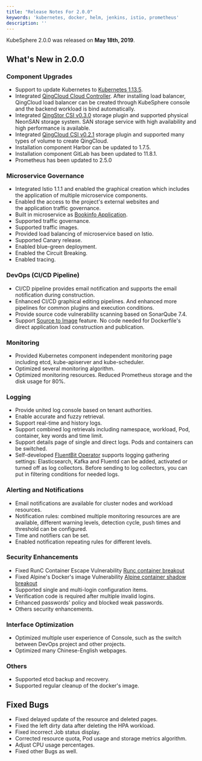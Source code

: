 ```yaml
---
title: "Release Notes For 2.0.0"
keywords: 'kubernetes, docker, helm, jenkins, istio, prometheus'
description: ''
---
```


KubeSphere 2.0.0 was released on **May 18th, 2019**. 

## What's New in 2.0.0

### Component Upgrades

- Support to update Kubernetes to  [Kubernetes 1.13.5](https://github.com/kubernetes/kubernetes/releases/tag/v1.13.5).
- Integrated [QingCloud Cloud Controller](https://github.com/yunify/qingcloud-cloud-controller-manager). After installing  load balancer, QingCloud load balancer can be created through KubeSphere console and the backend workload is bind automatically.  
- Integrated [QingStor CSI v0.3.0](https://github.com/yunify/qingstor-csi/tree/v0.3.0) storage plugin and supported physical NeonSAN storage system.  SAN storage service with high availability and high performance is available. 
- Integrated [QingCloud CSI v0.2.1](https://github.com/yunify/qingcloud-csi/tree/v0.2.1) storage plugin and supported many types of volume to create QingCloud.
- Installation component  Harbor can be updated to 1.7.5.
- Installation component GitLab has been updated to  11.8.1.
- Prometheus has been updated to  2.5.0


### Microservice Governance

- Integrated Istio 1.1.1 and enabled the graphical creation which includes the application of multiple microservice components.
- Enabled the access to the project's external websites and the application traffic governance.
- Built in microservice as [Bookinfo Application](https://istio.io/docs/examples/bookinfo/).
- Supported traffic governance.
- Supported traffic images.
- Provided load balancing of microservice based on Istio.
- Supported Canary release.
- Enabled blue-green deployment.
- Enabled the Circuit Breaking.
- Enabled tracing.


### DevOps (CI/CD Pipeline)

- CI/CD pipeline provides email notification and supports the  email notification during construction. 
- Enhanced CI/CD graphical editing pipelines. And enhanced more pipelines for common plugins and execution conditions.
- Provide source code vulnerability scanning based on SonarQube 7.4.
- Support [Source to Image](https://github.com/kubesphere/s2ioperator) feature. No code needed for Dockerfile's  direct  application load construction and publication.


### Monitoring

- Provided Kubernetes component independent monitoring page including etcd, kube-apiserver and kube-scheduler.
- Optimized several monitoring  algorithm.
- Optimized monitoring resources. Reduced Prometheus storage and the disk usage for 80%.


### Logging

- Provide united log console based on tenant authorities.
- Enable accurate and fuzzy retrieval.
- Support real-time and history logs. 
- Support combined log retrievals including namespace, workload, Pod, container, key words and time limit.  
- Support details page of single and direct logs. Pods and containers can be switched.
- Self-developed [FluentBit Operator](https://github.com/kubesphere/fluentbit-operator) supports logging gathering settings: Elasticsearch, Kafka and Fluentd can be added, activated or turned off as log collectors. Before sending to log collectors, you can put in filtering conditions for needed logs.


### Alerting and Notifications

- Email notifications are available for cluster nodes and workload resources. 
- Notification rules: combined multiple monitoring resources are are available, different warning levels, detection cycle, push times and threshold can be configured.
- Time and notifiers can be set.
- Enabled notification repeating rules for different levels. 


### Security Enhancements

- Fixed RunC Container Escape Vulnerability [Runc container breakout](https://log.qingcloud.com/archives/5127)
- Fixed Alpine's Docker's image Vulnerability [Alpine container shadow breakout](https://www.alpinelinux.org/posts/Docker-image-vulnerability-CVE-2019-5021.html)
- Supported single and multi-login configuration items.
- Verification code is required after multiple invalid logins.
- Enhanced passwords' policy and blocked weak passwords.
- Others security enhancements.

### Interface Optimization

- Optimized multiple user experience of Console, such as the switch between DevOps project and other projects.
- Optimized many Chinese-English webpages.

### Others

- Supported etcd backup and recovery.
- Supported regular cleanup of the docker's image.

## Fixed Bugs

- Fixed delayed update of the resource and deleted pages.
- Fixed the left dirty data after deleting the HPA workload.
- Fixed incorrect Job status display.
- Corrected resource quota, Pod usage and storage metrics algorithm.
- Adjust CPU usage percentages. 
- Fixed other Bugs as well.

